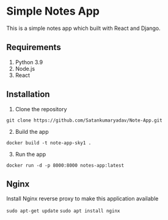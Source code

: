 # Simple Notes App
This is a simple notes app which built with React and Django.

## Requirements
1. Python 3.9
2. Node.js
3. React

## Installation
1. Clone the repository
```
git clone https://github.com/Satankumaryadav/Note-App.git
```

2. Build the app
```
docker build -t note-app-sky1 .
```

3. Run the app
```
docker run -d -p 8000:8000 notes-app:latest
```

## Nginx

Install Nginx reverse proxy to make this application available

`sudo apt-get update`
`sudo apt install nginx`
